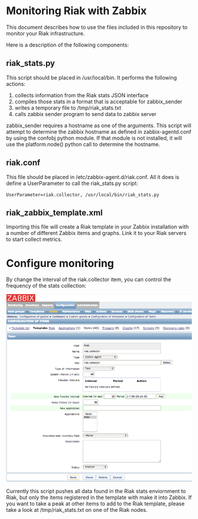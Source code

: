 # Monitoring Riak with Zabbix

This document describes how to use the files included in this repository to monitor your Riak infrastructure.

Here is a description of the following components:


## riak_stats.py

This script should be placed in /usr/local/bin.  It performs the following actions:

1. collects information from the Riak stats JSON interface
2. compiles those stats in a format that is acceptable for zabbix_sender
3. writes a temporary file to /tmp/riak_stats.txt
4. calls zabbix sender program to send data to zabbix server

zabbix_sender requires a hostname as one of the arguments.  This script will attempt to determine the zabbix hostname as defined in zabbix-agentd.conf by using the confobj python module.  If that module is not installed, it will use the platform.node() python call to determine the hostname.



## riak.conf

This file should be placed in /etc/zabbix-agent.d/riak.conf.  All it does is define a UserParameter to call the riak_stats.py script:

	UserParameter=riak.collector, /usr/local/bin/riak_stats.py
	
## riak_zabbix_template.xml


Importing this file will create a Riak template in your Zabbix installation with a number 
of different Zabbix items and graphs.  Link it to your Riak servers to start collect metrics.	



# Configure monitoring

By change the interval of the riak.collector item, you can control the frequency of the stats collection:

![image](images/zabbix-riak.collector.png)


Currently this script pushes all data found in the Riak stats enviornment to Riak, but only the items registered in the template with make it into Zabbix. If you want to take a peak at other items to add to the Riak template, please take a look at /tmp/riak_stats.txt on one of the Riak nodes.